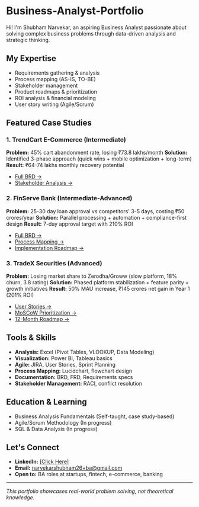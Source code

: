 # Business-Analyst-Portfolio

Hi! I'm Shubham Narvekar, an aspiring Business Analyst passionate about solving complex business problems through data-driven analysis and strategic thinking.

## My Expertise
- Requirements gathering & analysis
- Process mapping (AS-IS, TO-BE)
- Stakeholder management
- Product roadmaps & prioritization
- ROI analysis & financial modeling
- User story writing (Agile/Scrum)

## Featured Case Studies

### 1. **TrendCart E-Commerce** (Intermediate)
**Problem:** 45% cart abandonment rate, losing ₹73.8 lakhs/month
**Solution:** Identified 3-phase approach (quick wins + mobile optimization + long-term)
**Result:** ₹64-74 lakhs monthly recovery potential
- [Full BRD →](./Case-Studies/01-TrendCart-ECommerce/BRD.md)
- [Stakeholder Analysis →](./Case-Studies/01-TrendCart-ECommerce/Stakeholder-Matrix.md)

### 2. **FinServe Bank** (Intermediate-Advanced)
**Problem:** 25-30 day loan approval vs competitors' 3-5 days, costing ₹50 crores/year
**Solution:** Parallel processing + automation + compliance-first design
**Result:** 7-day approval target with 210% ROI
- [Full BRD →](./Case-Studies/02-FinServe-Bank/BRD.md)
- [Process Mapping →](./Case-Studies/02-FinServe-Bank/02-FinServe-Process-Mapping.md)
- [Implementation Roadmap →](./Case-Studies/02-FinServe-Bank/02-FinServe-Implementation-Roadmap.md)

### 3. **TradeX Securities** (Advanced)
**Problem:** Losing market share to Zerodha/Groww (slow platform, 18% churn, 3.8 rating)
**Solution:** Phased platform stabilization + feature parity + growth initiatives
**Result:** 50% MAU increase, ₹145 crores net gain in Year 1 (201% ROI)
- [User Stories →](./Case-Studies/03-TradeX-Fintech/User-Stories.md)
- [MoSCoW Prioritization →](./Case-Studies/03-TradeX-Fintech/MoSCoW-Prioritization.md)
- [12-Month Roadmap →](./Case-Studies/03-TradeX-Fintech/12-Month-Roadmap.md)

## Tools & Skills
- **Analysis:** Excel (Pivot Tables, VLOOKUP, Data Modeling)
- **Visualization:** Power BI, Tableau basics
- **Agile:** JIRA, User Stories, Sprint Planning
- **Process Mapping:** Lucidchart, flowchart design
- **Documentation:** BRD, FRD, Requirements specs
- **Stakeholder Management:** RACI, conflict resolution

## Education & Learning
- Business Analysis Fundamentals (Self-taught, case study-based)
- Agile/Scrum Methodology (In progress)
- SQL & Data Analysis (In progress)

## Let's Connect
- **LinkedIn:** [[Click Here]](https://www.linkedin.com/in/shubham-narvekar-621969128/)
- **Email:** narvekarshubham26+ba@gmail.com
- **Open to:** BA roles at startups, fintech, e-commerce, banking

---

*This portfolio showcases real-world problem solving, not theoretical knowledge.*

